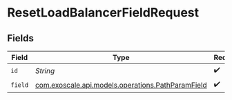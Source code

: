 # ResetLoadBalancerFieldRequest


## Fields

| Field                                                                                          | Type                                                                                           | Required                                                                                       | Description                                                                                    |
| ---------------------------------------------------------------------------------------------- | ---------------------------------------------------------------------------------------------- | ---------------------------------------------------------------------------------------------- | ---------------------------------------------------------------------------------------------- |
| `id`                                                                                           | *String*                                                                                       | :heavy_check_mark:                                                                             | N/A                                                                                            |
| `field`                                                                                        | [com.exoscale.api.models.operations.PathParamField](../../models/operations/PathParamField.md) | :heavy_check_mark:                                                                             | N/A                                                                                            |